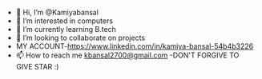 - 👋 Hi, I’m @Kamiyabansal
- 👀 I’m interested in computers
- 🌱 I’m currently learning B.tech
- 💞️ I’m looking to collaborate on projects
- MY ACCOUNT-https://www.linkedin.com/in/kamiya-bansal-54b4b3226
- 📫 How to reach me kbansal2700@gmail.com
-DON'T FORGIVE TO GIVE STAR :)
<!---
Kamiyabansal/Kamiyabansal is a ✨ special ✨ repository because its `README.md` (this file) appears on your GitHub profile.
You can click the Preview link to take a look at your changes.
--->
